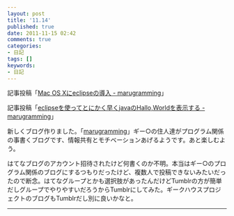 ```yaml
---
layout: post
title: '11.14'
published: true
date: 2011-11-15 02:42
comments: true
categories:
- 日記
tags: []
keywords:
- 日記
---
```

記事投稿「[Mac OS Xにeclipseの導入 - marugramming](http://marugramming.tumblr.com/post/12791655919/mac-os-x-eclipse "Mac OS Xにeclipseの導入 - marugramming")」

記事投稿「[eclipseを使ってとにかく早くjavaのHallo,Worldを表示する - marugramming](http://marugramming.tumblr.com/post/12794514562/eclipse-java-hallo-world "eclipseを使ってとにかく早くjavaのHallo,Worldを表示する - marugramming")」

新しくブログ作りました。「[marugramming](http://marugramming.tumblr.com/ "marugramming")」ギー○の住人達がプログラム関係の事書くブログです、情報共有とモチベーションあげるようです。あと楽しむよう。

はてなブログのアカウント招待されたけど何書くのか不明。本当はギー○のプログラム関係のブログにするつもりだったけど、複数人で投稿できないみたいだったので断念。はてなグループとかも選択肢があったんだけどTumblrの方が簡単だしグループでやりやすいだろうからTumblrにしてみた。ギークハウスプロジェクトのブログもTumblrだし別に良いかなと。

---

